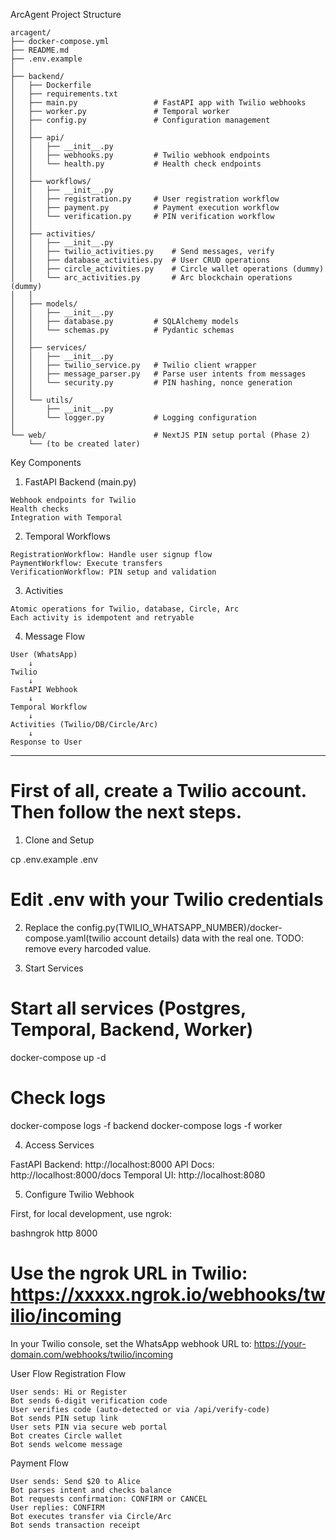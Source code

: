 ArcAgent Project Structure

```
arcagent/
├── docker-compose.yml
├── README.md
├── .env.example
│
├── backend/
│   ├── Dockerfile
│   ├── requirements.txt
│   ├── main.py                 # FastAPI app with Twilio webhooks
│   ├── worker.py               # Temporal worker
│   ├── config.py               # Configuration management
│   │
│   ├── api/
│   │   ├── __init__.py
│   │   ├── webhooks.py         # Twilio webhook endpoints
│   │   └── health.py           # Health check endpoints
│   │
│   ├── workflows/
│   │   ├── __init__.py
│   │   ├── registration.py     # User registration workflow
│   │   ├── payment.py          # Payment execution workflow
│   │   └── verification.py     # PIN verification workflow
│   │
│   ├── activities/
│   │   ├── __init__.py
│   │   ├── twilio_activities.py    # Send messages, verify
│   │   ├── database_activities.py  # User CRUD operations
│   │   ├── circle_activities.py    # Circle wallet operations (dummy)
│   │   └── arc_activities.py       # Arc blockchain operations (dummy)
│   │
│   ├── models/
│   │   ├── __init__.py
│   │   ├── database.py         # SQLAlchemy models
│   │   └── schemas.py          # Pydantic schemas
│   │
│   ├── services/
│   │   ├── __init__.py
│   │   ├── twilio_service.py   # Twilio client wrapper
│   │   ├── message_parser.py   # Parse user intents from messages
│   │   └── security.py         # PIN hashing, nonce generation
│   │
│   └── utils/
│       ├── __init__.py
│       └── logger.py           # Logging configuration
│
└── web/                        # NextJS PIN setup portal (Phase 2)
    └── (to be created later)
```

Key Components
1. FastAPI Backend (main.py)
```
Webhook endpoints for Twilio
Health checks
Integration with Temporal
```

2. Temporal Workflows
```
RegistrationWorkflow: Handle user signup flow
PaymentWorkflow: Execute transfers
VerificationWorkflow: PIN setup and validation
```

3. Activities
```
Atomic operations for Twilio, database, Circle, Arc
Each activity is idempotent and retryable
```

4. Message Flow
```
User (WhatsApp) 
    ↓
Twilio 
    ↓
FastAPI Webhook 
    ↓
Temporal Workflow 
    ↓
Activities (Twilio/DB/Circle/Arc) 
    ↓
Response to User
```
----------------------------------------------

# First of all, create a Twilio account. Then follow the next steps.


1. Clone and Setup

cp .env.example .env

# Edit .env with your Twilio credentials

2. Replace the config.py(TWILIO_WHATSAPP_NUMBER)/docker-compose.yaml(twilio account details) data with the real one. TODO: remove every harcoded value.

3. Start Services
# Start all services (Postgres, Temporal, Backend, Worker)

docker-compose up -d

# Check logs
docker-compose logs -f backend
docker-compose logs -f worker

4. Access Services

FastAPI Backend: http://localhost:8000
API Docs: http://localhost:8000/docs
Temporal UI: http://localhost:8080

5. Configure Twilio Webhook

First, for local development, use ngrok:

bashngrok http 8000

# Use the ngrok URL in Twilio: https://xxxxx.ngrok.io/webhooks/twilio/incoming

In your Twilio console, set the WhatsApp webhook URL to:
https://your-domain.com/webhooks/twilio/incoming


User Flow
Registration Flow

```
User sends: Hi or Register
Bot sends 6-digit verification code
User verifies code (auto-detected or via /api/verify-code)
Bot sends PIN setup link
User sets PIN via secure web portal
Bot creates Circle wallet
Bot sends welcome message
```

Payment Flow

```
User sends: Send $20 to Alice
Bot parses intent and checks balance
Bot requests confirmation: CONFIRM or CANCEL
User replies: CONFIRM
Bot executes transfer via Circle/Arc
Bot sends transaction receipt
```
